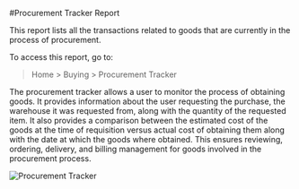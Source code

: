 <!-- add-breadcrumbs -->
#Procurement Tracker Report

This report lists all the transactions related to goods that are currently in the process of procurement.

To access this report, go to:

> Home > Buying > Procurement Tracker

The procurement tracker allows a user to monitor the process of obtaining goods. It provides information about the user requesting the purchase, the warehouse it was requested from, along with the quantity of the requested item. It also provides a comparison between the estimated cost of the goods at the time of requisition versus actual cost of obtaining them along with the date at which the goods where obtained. This ensures reviewing, ordering, delivery, and billing management for goods involved in the procurement process.

<img class="screenshot" alt="Procurement Tracker" src="{{docs_base_url}}/v13/assets/img/buying/procurement_tracker.png">

